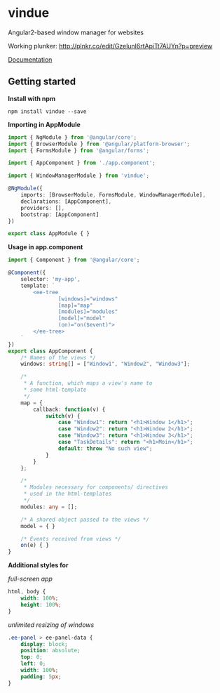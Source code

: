 # vindue
Angular2-based window manager for websites

Working plunker: http://plnkr.co/edit/Gzelunl6rtApiTt7AUYn?p=preview

[Documentation](https://github.com/j-moeller/vindue/blob/master/DOCUMENTATION.md)

## Getting started

**Install with npm**

```npm install vindue --save```


**Importing in AppModule**
```typescript
import { NgModule } from '@angular/core';
import { BrowserModule } from '@angular/platform-browser';
import { FormsModule } from '@angular/forms';

import { AppComponent } from './app.component';

import { WindowManagerModule } from 'vindue';

@NgModule({
	imports: [BrowserModule, FormsModule, WindowManagerModule],
	declarations: [AppComponent],
	providers: [],
	bootstrap: [AppComponent]
})

export class AppModule { }
```

**Usage in app.component**
```typescript
import { Component } from '@angular/core';

@Component({
	selector: 'my-app',
	template: `
		<ee-tree
				[windows]="windows"
				[map]="map"
				[modules]="modules"
				[model]="model"
				(on)="on($event)">
		</ee-tree>
	`
})
export class AppComponent {
	/* Names of the views */
	windows: string[] = ["Window1", "Window2", "Window3"];

	/*
	 * A function, which maps a view's name to
	 * some html-template
	 */
	map = {
		callback: function(v) {
			switch(v) {
				case "Window1": return "<h1>Window 1</h1>";
				case "Window2": return "<h1>Window 2</h1>";
				case "Window3": return "<h1>Window 3</h1>";
				case "TaskDetails": return "<h1>Moin</h1>";
				default: throw "No such view";
			}
		}
	};

	/*
	 * Modules necessary for components/ directives
	 * used in the html-templates
	 */
	modules: any = [];

	/* A shared object passed to the views */
	model = { }

	/* Events received from views */
	on(e) { }
}
```

**Additional styles for**

*full-screen app*

```css
html, body {
	width: 100%;
	height: 100%;
}
```

*unlimited resizing of windows*

```css
.ee-panel > ee-panel-data {
	display: block;
	position: absolute;
	top: 0;
	left: 0;
	width: 100%;
	padding: 5px;
}
```
